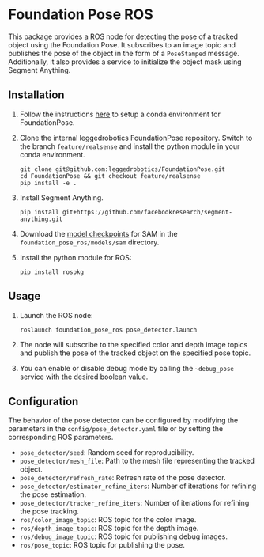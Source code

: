 # Foundation Pose ROS

This package provides a ROS node for detecting the pose of a tracked object using the Foundation Pose. It subscribes to an image topic and publishes the pose of the object in the form of a `PoseStamped` message. Additionally, it also provides a service to initialize the object mask using Segment Anything.

## Installation

1. Follow the instructions [here](https://github.com/leggedrobotics/FoundationPose/tree/feature/realsense?tab=readme-ov-file#env-setup-option-2-conda-experimental) to setup a conda environment for FoundationPose.

2. Clone the internal leggedrobotics FoundationPose repository. Switch to the branch `feature/realsense` and install the python module in your conda environment.

    ```
    git clone git@github.com:leggedrobotics/FoundationPose.git
    cd FoundationPose && git checkout feature/realsense
    pip install -e .
    ```
3. Install Segment Anything.

    ```
    pip install git+https://github.com/facebookresearch/segment-anything.git
    ```

4. Download the [model checkpoints](https://dl.fbaipublicfiles.com/segment_anything/sam_vit_h_4b8939.pth) for SAM in the `foundation_pose_ros/models/sam` directory.

5. Install the python module for ROS:
    ```
    pip install rospkg
    ```

## Usage

1. Launch the ROS node:

    ```
    roslaunch foundation_pose_ros pose_detector.launch
    ```

2. The node will subscribe to the specified color and depth image topics and publish the pose of the tracked object on the specified pose topic.

3. You can enable or disable debug mode by calling the `~debug_pose` service with the desired boolean value.

## Configuration

The behavior of the pose detector can be configured by modifying the parameters in the `config/pose_detector.yaml` file or by setting the corresponding ROS parameters.

- `pose_detector/seed`: Random seed for reproducibility.
- `pose_detector/mesh_file`: Path to the mesh file representing the tracked object.
- `pose_detector/refresh_rate`: Refresh rate of the pose detector.
- `pose_detector/estimator_refine_iters`: Number of iterations for refining the pose estimation.
- `pose_detector/tracker_refine_iters`: Number of iterations for refining the pose tracking.
- `ros/color_image_topic`: ROS topic for the color image.
- `ros/depth_image_topic`: ROS topic for the depth image.
- `ros/debug_image_topic`: ROS topic for publishing debug images.
- `ros/pose_topic`: ROS topic for publishing the pose.
